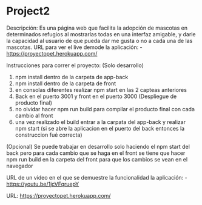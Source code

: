 # Project2

Descripción:
Es una página web que facilita la adopción de mascotas en determinados refugios al mostrarlas todas en una interfaz amigable, y darle la capacidad al usuario de que pueda dar me gusta o no a cada una de las mascotas.
URL para ver el live demode la aplicación:
-https://proyectopet.herokuapp.com/

Instrucciones para correr el proyecto:
(Solo desarrollo)
1) npm install dentro de la carpeta de app-back
2) npm install dentro de la carpeta de front
3) en consolas diferentes realizar npm start en las 2 capteas anteriores
4) Back en el puerto 3001 y front en el puerto 3000
(Despliegue de producto final)
5) no olvidar hacer npm run build para compilar el producto final con cada cambio al front
6) una vez realizado el build entrar a la carpata del app-back y realizar npm start (si se abre la aplicacion en el puerto del back entonces la construccion fué correcta)

(Opcional)
Se puede trabajar en desarrollo solo haciendo el npm start del back pero para cada cambio que se haga en el front se tiene que hacer npm run build en la carpeta del front para que los cambios se vean en el navegador

URL de un video en el que se demuestre la funcionalidad la aplicación:
-https://youtu.be/1jcVFqruepY

URL:
https://proyectopet.herokuapp.com/
